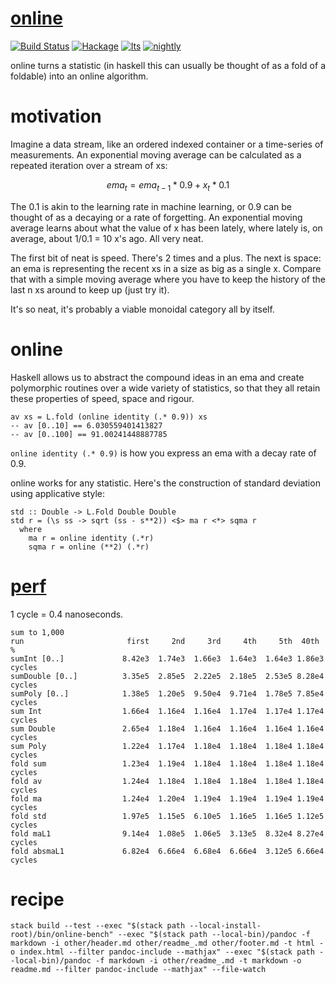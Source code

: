[online](https://github.com/tonyday567/online)
==============================================

[![Build
Status](https://travis-ci.org/tonyday567/online.svg)](https://travis-ci.org/tonyday567/online)
[![Hackage](https://img.shields.io/hackage/v/online.svg)](https://hackage.haskell.org/package/online)
[![lts](https://www.stackage.org/package/online/badge/lts)](http://stackage.org/lts/package/online)
[![nightly](https://www.stackage.org/package/online/badge/nightly)](http://stackage.org/nightly/package/online)

online turns a statistic (in haskell this can usually be thought of as a
fold of a foldable) into an online algorithm.

motivation
==========

Imagine a data stream, like an ordered indexed container or a
time-series of measurements. An exponential moving average can be
calculated as a repeated iteration over a stream of xs:

$$ ema_t = ema_{t-1} * 0.9 + x_t * 0.1 $$

The 0.1 is akin to the learning rate in machine learning, or 0.9 can be
thought of as a decaying or a rate of forgetting. An exponential moving
average learns about what the value of x has been lately, where lately
is, on average, about 1/0.1 = 10 x's ago. All very neat.

The first bit of neat is speed. There's 2 times and a plus. The next is
space: an ema is representing the recent xs in a size as big as a single
x. Compare that with a simple moving average where you have to keep the
history of the last n xs around to keep up (just try it).

It's so neat, it's probably a viable monoidal category all by itself.

online
======

Haskell allows us to abstract the compound ideas in an ema and create
polymorphic routines over a wide variety of statistics, so that they all
retain these properties of speed, space and rigour.

    av xs = L.fold (online identity (.* 0.9)) xs
    -- av [0..10] == 6.030559401413827
    -- av [0..100] == 91.00241448887785

`online identity (.* 0.9)` is how you express an ema with a decay rate
of 0.9.

online works for any statistic. Here's the construction of standard
deviation using applicative style:

    std :: Double -> L.Fold Double Double
    std r = (\s ss -> sqrt (ss - s**2)) <$> ma r <*> sqma r
      where
        ma r = online identity (.*r)
        sqma r = online (**2) (.*r)

[perf](https://hackage.haskell.org/package/perf)
================================================

1 cycle = 0.4 nanoseconds.

    sum to 1,000
    run                       first     2nd     3rd     4th     5th  40th %
    sumInt [0..]             8.42e3  1.74e3  1.66e3  1.64e3  1.64e3 1.86e3 cycles
    sumDouble [0..]          3.35e5  2.85e5  2.22e5  2.18e5  2.53e5 8.28e4 cycles
    sumPoly [0..]            1.38e5  1.20e5  9.50e4  9.71e4  1.78e5 7.85e4 cycles
    sum Int                  1.66e4  1.16e4  1.16e4  1.17e4  1.17e4 1.17e4 cycles
    sum Double               2.65e4  1.18e4  1.16e4  1.16e4  1.16e4 1.16e4 cycles
    sum Poly                 1.22e4  1.17e4  1.18e4  1.18e4  1.18e4 1.18e4 cycles
    fold sum                 1.23e4  1.19e4  1.18e4  1.18e4  1.18e4 1.18e4 cycles
    fold av                  1.24e4  1.18e4  1.18e4  1.18e4  1.18e4 1.18e4 cycles
    fold ma                  1.24e4  1.20e4  1.19e4  1.19e4  1.19e4 1.19e4 cycles
    fold std                 1.97e5  1.15e5  6.10e5  1.16e5  1.16e5 1.12e5 cycles
    fold maL1                9.14e4  1.08e5  1.06e5  3.13e5  8.32e4 8.27e4 cycles
    fold absmaL1             6.82e4  6.66e4  6.68e4  6.66e4  3.12e5 6.66e4 cycles

recipe
======

    stack build --test --exec "$(stack path --local-install-root)/bin/online-bench" --exec "$(stack path --local-bin)/pandoc -f markdown -i other/header.md other/readme_.md other/footer.md -t html -o index.html --filter pandoc-include --mathjax" --exec "$(stack path --local-bin)/pandoc -f markdown -i other/readme_.md -t markdown -o readme.md --filter pandoc-include --mathjax" --file-watch
